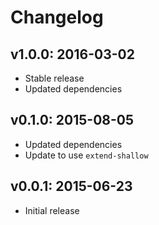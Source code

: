 # Changelog

## v1.0.0: 2016-03-02

- Stable release
- Updated dependencies

## v0.1.0: 2015-08-05

- Updated dependencies
- Update to use `extend-shallow`

## v0.0.1: 2015-06-23

- Initial release

